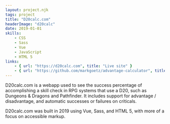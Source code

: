 ```yaml
---
layout: project.njk
tags: project
title: "D20calc.com"
headerImage: "d20calc"
date: 2019-01-01
skills:
    - CSS
    - Sass
    - Vue
    - JavaScript
    - HTML 5
links:
    - { url: "https://d20calc.com", title: "Live site" }
    - { url: "https://github.com/markgoetz/advantage-calculator", title: "Github Repository" }
---
```


D20calc.com is a webapp used to see the success percentage of accomplishing a skill check in RPG systems that use a D20, such as Dungeons & Dragons and Pathfinder.  It includes support for advantage / disadvantage, and automatic successes or failures on criticals.

D20calc.com was built in 2019 using Vue, Sass, and HTML 5, with more of a focus on accessible markup.